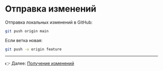 # Отправка изменений

Отправка локальных изменений в GitHub:
```bash
git push origin main
```

Если ветка новая:
```bash
git push -u origin feature
```

---

👉 Далее: [Получение изменений](pull.md)
